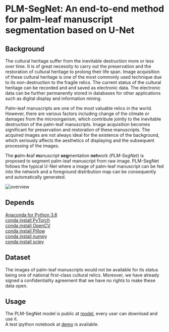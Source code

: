 # PLM-SegNet: An end-to-end method for palm-leaf manuscript segmentation based on U-Net
## Background
The cultural heritage suffer from the inevitable destruction more or less over time. It is of great necessity to carry out the preservation and the restoration of cultural heritage to prolong their life span. Image acquisition of these cultural heritage is one of the most commonly used technique due to its non-destruction to the fragile relics. The current status of the cultural heritage can be recorded and and saved as electronic data. The electronic data can be further permanently stored in databases for other applications such as digital display and information mining.  

Palm-leaf manuscripts are one of the most valuable relics in the world. However, there are various factors including change of the climate or damages from the microorganism, which contribute jointly to the inevitable destruction of the palm-leaf manuscripts. Image acquisition becomes significant for preservation and restoration of these manuscripts. The acquired images are not always ideal for the existence of the background, which seriously affects the aesthetics of displaying and the subsequent processing of the images. 

The **p**alm-**l**eaf **m**anuscript **seg**mentation **net**work (*PLM-SegNet*) is proposed to segment palm-leaf manuscript from raw image. PLM-SegNet follows the typical U-Net where a image of palm-leaf manuscript can be fed into the network and a foreground distribution map can be consequently and automatically generated.

![overview](https://user-images.githubusercontent.com/81405754/233940518-0af70622-e5a2-42aa-b53b-d3abb1f81683.png)

## Depends
[Anaconda for Python 3.8](https://www.python.org/)  
[conda install PyTorch](https://pytorch.org)  
[conda install OpenCV](https://opencv.org/)  
[conda install Pillow](https://pypi.org/project/Pillow/)  
[conda install numpy](https://numpy.org/)  
[conda install scipy](https://scipy.org/)  

## Dataset
The images of palm-leaf manuscripts would not be available for its status being one of national first-class cultural relics. Moreover, we have already signed a confidentiality agreement that we have no rights to make these data open.  

## Usage
The PLM-SegNet model is public at [model](https://github.com/Ryan21wy/PLM-SegNet/blob/master/model.pkl), every user can download and use it.  
A test ipython notebook at [demo](https://github.com/Ryan21wy/PLM-SegNet/blob/master/test.ipynb) is available.
